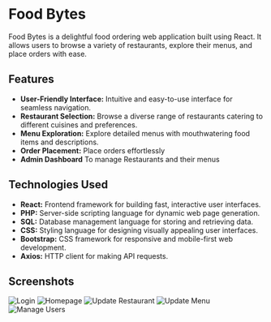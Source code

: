 # Food Bytes
Food Bytes is a delightful food ordering web application built using React. It allows users to browse a variety of restaurants, explore their menus, and place orders with ease.

## Features
- **User-Friendly Interface:** Intuitive and easy-to-use interface for seamless navigation.
- **Restaurant Selection:** Browse a diverse range of restaurants catering to different cuisines and preferences.
- **Menu Exploration:** Explore detailed menus with mouthwatering food items and descriptions.
- **Order Placement:** Place orders effortlessly
- **Admin Dashboard** To manage Restaurants and their menus

## Technologies Used
- **React:** Frontend framework for building fast, interactive user interfaces.
- **PHP:** Server-side scripting language for dynamic web page generation.
- **SQL:** Database management language for storing and retrieving data.
- **CSS:** Styling language for designing visually appealing user interfaces.
- **Bootstrap:** CSS framework for responsive and mobile-first web development.
- **Axios:** HTTP client for making API requests.

## Screenshots
![Login](https://user-images.githubusercontent.com/68593215/280527340-34d97ebb-b73b-466d-80b2-cd18c9680057.png)
![Homepage](https://user-images.githubusercontent.com/68593215/280527354-7b169269-a79c-487b-9d57-e2f39185822c.png)
![Update Restaurant](https://user-images.githubusercontent.com/68593215/280527358-eb65f3ea-2392-4419-9d14-006ae85b8958.png)
![Update Menu](https://user-images.githubusercontent.com/68593215/280527366-ca66f20e-97bb-4055-ad5a-b5d8cb3a57ef.png)
![Manage Users](https://user-images.githubusercontent.com/68593215/280527372-50001040-963b-44bb-88b9-5f1bbd20bb7c.png)
